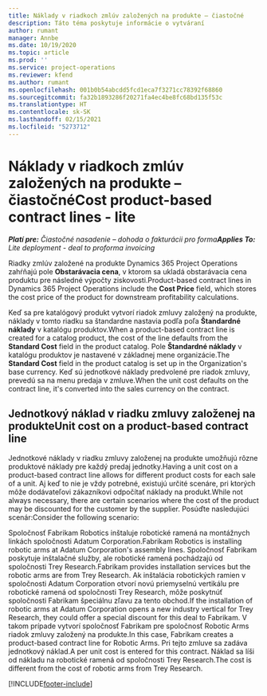 ```yaml
---
title: Náklady v riadkoch zmlúv založených na produkte – čiastočné
description: Táto téma poskytuje informácie o vytváraní
author: rumant
manager: Annbe
ms.date: 10/19/2020
ms.topic: article
ms.prod: ''
ms.service: project-operations
ms.reviewer: kfend
ms.author: rumant
ms.openlocfilehash: 001b0b54abcdd5fcd1eca7f3271cc78392f68860
ms.sourcegitcommit: fa32b1893286f20271fa4ec4be8fc68bd135f53c
ms.translationtype: HT
ms.contentlocale: sk-SK
ms.lasthandoff: 02/15/2021
ms.locfileid: "5273712"
---
```

# <a name="cost-product-based-contract-lines---lite"></a><span data-ttu-id="0cd33-103">Náklady v riadkoch zmlúv založených na produkte – čiastočné</span><span class="sxs-lookup"><span data-stu-id="0cd33-103">Cost product-based contract lines - lite</span></span>

<span data-ttu-id="0cd33-104">_**Platí pre:** Čiastočné nasadenie – dohoda o fakturácii pro forma_</span><span class="sxs-lookup"><span data-stu-id="0cd33-104">_**Applies To:** Lite deployment - deal to proforma invoicing_</span></span>


<span data-ttu-id="0cd33-105">Riadky zmlúv založené na produkte Dynamics 365 Project Operations zahŕňajú pole **Obstarávacia cena**, v ktorom sa ukladá obstarávacia cena produktu pre následné výpočty ziskovosti.</span><span class="sxs-lookup"><span data-stu-id="0cd33-105">Product-based contract lines in Dynamics 365 Project Operations include the **Cost Price** field, which stores the cost price of the product for downstream profitability calculations.</span></span>

<span data-ttu-id="0cd33-106">Keď sa pre katalógový produkt vytvorí riadok zmluvy založený na produkte, náklady v tomto riadku sa štandardne nastavia podľa poľa **Štandardné náklady** v katalógu produktov.</span><span class="sxs-lookup"><span data-stu-id="0cd33-106">When a product-based contract line is created for a catalog product, the cost of the line defaults from the **Standard Cost** field in the product catalog.</span></span> <span data-ttu-id="0cd33-107">Pole **Štandardné náklady** v katalógu produktov je nastavené v základnej mene organizácie.</span><span class="sxs-lookup"><span data-stu-id="0cd33-107">The **Standard Cost** field in the product catalog is set up in the Organization's base currency.</span></span> <span data-ttu-id="0cd33-108">Keď sú jednotkové náklady predvolené pre riadok zmluvy, prevedú sa na menu predaja v zmluve.</span><span class="sxs-lookup"><span data-stu-id="0cd33-108">When the unit cost defaults on the contract line, it's converted into the sales currency on the contract.</span></span>

## <a name="unit-cost-on-a-product-based-contract-line"></a><span data-ttu-id="0cd33-109">Jednotkový náklad v riadku zmluvy založenej na produkte</span><span class="sxs-lookup"><span data-stu-id="0cd33-109">Unit cost on a product-based contract line</span></span>

<span data-ttu-id="0cd33-110">Jednotkové náklady v riadku zmluvy založenej na produkte umožňujú rôzne produktové náklady pre každý predaj jednotky.</span><span class="sxs-lookup"><span data-stu-id="0cd33-110">Having a unit cost on a product-based contract line allows for different product costs for each sale of a unit.</span></span> <span data-ttu-id="0cd33-111">Aj keď to nie je vždy potrebné, existujú určité scenáre, pri ktorých môže dodávateľovi zákazníkovi odpočítať náklady na produkt.</span><span class="sxs-lookup"><span data-stu-id="0cd33-111">While not always necessary, there are certain scenarios where the cost of the product may be discounted for the customer by the supplier.</span></span> <span data-ttu-id="0cd33-112">Posúďte nasledujúci scenár:</span><span class="sxs-lookup"><span data-stu-id="0cd33-112">Consider the following scenario:</span></span>

<span data-ttu-id="0cd33-113">Spoločnosť Fabrikam Robotics inštaluje robotické ramená na montážnych linkách spoločnosti Adatum Corporation.</span><span class="sxs-lookup"><span data-stu-id="0cd33-113">Fabrikam Robotics is installing robotic arms at Adatum Corporation's assembly lines.</span></span> <span data-ttu-id="0cd33-114">Spoločnosť Fabrikam poskytuje inštalačné služby, ale robotické ramená pochádzajú od spoločnosti Trey Research.</span><span class="sxs-lookup"><span data-stu-id="0cd33-114">Fabrikam provides installation services but the robotic arms are from Trey Research.</span></span> <span data-ttu-id="0cd33-115">Ak inštalácia robotických ramien v spoločnosti Adatum Corporation otvorí novú priemyselnú vertikálu pre robotické ramená od spoločnosti Trey Research, môže poskytnúť spoločnosti Fabrikam špeciálnu zľavu za tento obchod.</span><span class="sxs-lookup"><span data-stu-id="0cd33-115">If the installation of robotic arms at Adatum Corporation opens a new industry vertical for Trey Research, they could offer a special discount for this deal to Fabrikam.</span></span> <span data-ttu-id="0cd33-116">V takom prípade vytvorí spoločnosť Fabrikam pre spoločnosť Robotic Arms riadok zmluvy založený na produkte.</span><span class="sxs-lookup"><span data-stu-id="0cd33-116">In this case, Fabrikam creates a product-based contract line for Robotic Arms.</span></span> <span data-ttu-id="0cd33-117">Pri tejto zmluve sa zadáva jednotkový náklad.</span><span class="sxs-lookup"><span data-stu-id="0cd33-117">A per unit cost is entered for this contract.</span></span> <span data-ttu-id="0cd33-118">Náklad sa líši od nákladu na robotické ramená od spoločnosti Trey Research.</span><span class="sxs-lookup"><span data-stu-id="0cd33-118">The cost is different from the cost of robotic arms from Trey Research.</span></span>


[!INCLUDE[footer-include](../../includes/footer-banner.md)]